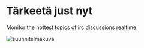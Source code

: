 Tärkeetä just nyt
=================

Monitor the hottest topics of irc discussions realtime.

![suunnitelmakuva](http://atomim.kapsi.fi/r/suunnitelma.jpg)
